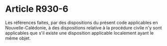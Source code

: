 # Article R930-6

Les références faites, par des dispositions du présent code applicables en Nouvelle-Calédonie, à des dispositions relative à la procédure civile n'y sont applicables que s'il existe une disposition applicable localement ayant le même objet.